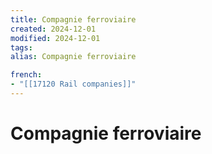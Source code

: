 ```yaml
---
title: Compagnie ferroviaire
created: 2024-12-01
modified: 2024-12-01
tags: 
alias: Compagnie ferroviaire

french:
- "[[17120 Rail companies]]"
---
```

# Compagnie ferroviaire
